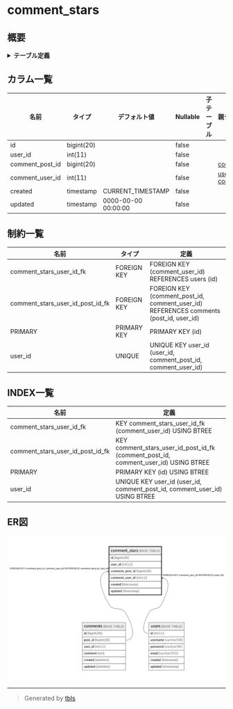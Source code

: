 # comment_stars

## 概要

<details>
<summary><strong>テーブル定義</strong></summary>

```sql
CREATE TABLE `comment_stars` (
  `id` bigint(20) NOT NULL AUTO_INCREMENT,
  `user_id` int(11) NOT NULL,
  `comment_post_id` bigint(20) NOT NULL,
  `comment_user_id` int(11) NOT NULL,
  `created` timestamp NOT NULL DEFAULT CURRENT_TIMESTAMP ON UPDATE CURRENT_TIMESTAMP,
  `updated` timestamp NOT NULL DEFAULT '0000-00-00 00:00:00',
  PRIMARY KEY (`id`),
  UNIQUE KEY `user_id` (`user_id`,`comment_post_id`,`comment_user_id`),
  KEY `comment_stars_user_id_post_id_fk` (`comment_post_id`,`comment_user_id`),
  KEY `comment_stars_user_id_fk` (`comment_user_id`),
  CONSTRAINT `comment_stars_user_id_fk` FOREIGN KEY (`comment_user_id`) REFERENCES `users` (`id`),
  CONSTRAINT `comment_stars_user_id_post_id_fk` FOREIGN KEY (`comment_post_id`, `comment_user_id`) REFERENCES `comments` (`post_id`, `user_id`)
) ENGINE=InnoDB DEFAULT CHARSET=latin1
```

</details>

## カラム一覧

| 名前              | タイプ        | デフォルト値              | Nullable | 子テーブル      | 親テーブル                                     | コメント     |
| --------------- | ---------- | ------------------- | -------- | ---------- | ----------------------------------------- | -------- |
| id              | bigint(20) |                     | false    |            |                                           |          |
| user_id         | int(11)    |                     | false    |            |                                           |          |
| comment_post_id | bigint(20) |                     | false    |            | [comments](comments.md)                   |          |
| comment_user_id | int(11)    |                     | false    |            | [users](users.md) [comments](comments.md) |          |
| created         | timestamp  | CURRENT_TIMESTAMP   | false    |            |                                           |          |
| updated         | timestamp  | 0000-00-00 00:00:00 | false    |            |                                           |          |

## 制約一覧

| 名前                               | タイプ         | 定義                                                                                    |
| -------------------------------- | ----------- | ------------------------------------------------------------------------------------- |
| comment_stars_user_id_fk         | FOREIGN KEY | FOREIGN KEY (comment_user_id) REFERENCES users (id)                                   |
| comment_stars_user_id_post_id_fk | FOREIGN KEY | FOREIGN KEY (comment_post_id, comment_user_id) REFERENCES comments (post_id, user_id) |
| PRIMARY                          | PRIMARY KEY | PRIMARY KEY (id)                                                                      |
| user_id                          | UNIQUE      | UNIQUE KEY user_id (user_id, comment_post_id, comment_user_id)                        |

## INDEX一覧

| 名前                               | 定義                                                                                  |
| -------------------------------- | ----------------------------------------------------------------------------------- |
| comment_stars_user_id_fk         | KEY comment_stars_user_id_fk (comment_user_id) USING BTREE                          |
| comment_stars_user_id_post_id_fk | KEY comment_stars_user_id_post_id_fk (comment_post_id, comment_user_id) USING BTREE |
| PRIMARY                          | PRIMARY KEY (id) USING BTREE                                                        |
| user_id                          | UNIQUE KEY user_id (user_id, comment_post_id, comment_user_id) USING BTREE          |

## ER図

![er](comment_stars.png)

---

> Generated by [tbls](https://github.com/k1LoW/tbls)
